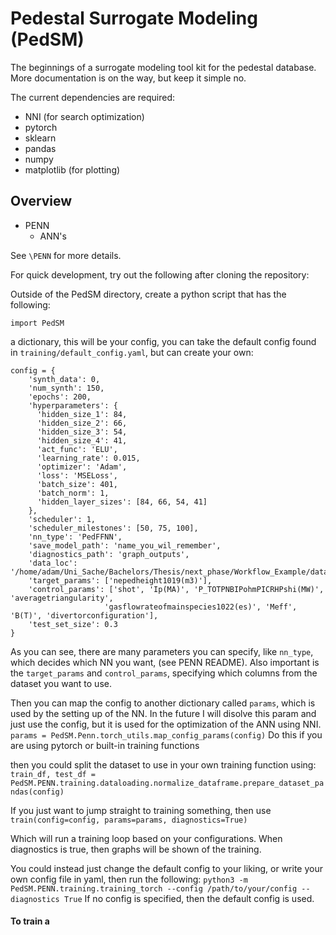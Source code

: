 # Pedestal Surrogate Modeling (PedSM) 

The beginnings of a surrogate modeling tool kit for the pedestal database. More documentation is on the way, but keep it simple no. 

The current dependencies are required: 
- NNI (for search optimization)
- pytorch 
- sklearn
- pandas
- numpy 
- matplotlib (for plotting)

## Overview 

- PENN
    - ANN's
    
See `\PENN` for more details.

For quick development, try out the following after cloning the repository: 

Outside of the PedSM directory, create a python script that has the following: 

`import PedSM`

a dictionary, this will be your config, you can take the default config found in `training/default_config.yaml`, but can create your own: 

```
config = {
    'synth_data': 0,
    'num_synth': 150,
    'epochs': 200,
    'hyperparameters': {
      'hidden_size_1': 84,
      'hidden_size_2': 66,
      'hidden_size_3': 54,
      'hidden_size_4': 41,
      'act_func': 'ELU',
      'learning_rate': 0.015,
      'optimizer': 'Adam',
      'loss': 'MSELoss',
      'batch_size': 401,
      'batch_norm': 1,
      'hidden_layer_sizes': [84, 66, 54, 41]
    },
    'scheduler': 1,
    'scheduler_milestones': [50, 75, 100],
    'nn_type': 'PedFFNN',
    'save_model_path': 'name_you_wil_remember',
    'diagnostics_path': 'graph_outputs',
    'data_loc': '/home/adam/Uni_Sache/Bachelors/Thesis/next_phase/Workflow_Example/data/filtered_daten_comma.csv',
    'target_params': ['nepedheight1019(m3)'],
    'control_params': ['shot', 'Ip(MA)', 'P_TOTPNBIPohmPICRHPshi(MW)', 'averagetriangularity',
                     'gasflowrateofmainspecies1022(es)', 'Meff', 'B(T)', 'divertorconfiguration'],
    'test_set_size': 0.3
}
```

As you can see, there are many parameters you can specify, like `nn_type`, which decides which NN you want, (see PENN README). 
Also important is the `target_params` and `control_params`, specifying which columns from the dataset you want to use. 

Then you can map the config to another dictionary called `params`, which is used by the setting up of the NN. In the future I will disolve this param and just use the config, but it is used for the optimization of the ANN using NNI. 
`params = PedSM.Penn.torch_utils.map_config_params(config)`
Do this if you are using pytorch or built-in training functions

then you could split the dataset to use in your own training function using: 
`train_df, test_df = PedSM.PENN.training.dataloading.normalize_dataframe.prepare_dataset_pandas(config)`

If you just want to jump straight to training something, then use 
`train(config=config, params=params, diagnostics=True)`

Which will run a training loop based on your configurations. When diagnostics is true, then graphs will be shown of the training. 

You could instead just change the default config to your liking, or write your own config file in yaml,  then run the following:
`python3 -m PedSM.PENN.training.training_torch --config /path/to/your/config --diagnostics True`
If no config is specified, then the default config is used. 

#### To train a 
